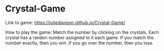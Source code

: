 # Crystal-Game

Link to game:
https://juliedavison.github.io/Crystal-Game/

How to play the game:
Match the number by clicking on the crystals.
Each crystal has a randon number assigned to it each game.
If you match the number exactly, then you win. If you go over the number, then you lose.
